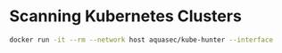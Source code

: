 # Scanning Kubernetes Clusters

```bash
docker run -it --rm --network host aquasec/kube-hunter --interface
```

